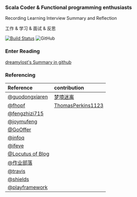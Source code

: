 ### Scala Coder & Functional programming enthusiasts

Recording Learning  Interview  Summary and Reflection

工作 & 学习 & 面试 & 反思

[![Build Status](https://travis-ci.org/jxnu-liguobin/cs-summary-reflection.svg?branch=master)](https://travis-ci.org/jxnu-liguobin/cs-summary-reflection)
![GitHub](https://img.shields.io/github/license/jxnu-liguobin/cs-summary-reflection.svg)

### Enter Reading

[dreamylost's Summary in github](https://github.com/jxnu-liguobin/cs-summary-reflection/blob/master/src/main/java/cn/edu/jxnu/allmd/README.MD)

### Referencing

| Reference | contribution |
| :--- | :--- |
| [@guodongxiaren](https://github.com/guodongxiaren/README) | [梦境迷离](https://github.com/jxnu-liguobin) |
| [@fhopf](https://github.com/fhopf/akka-crawler-example) | [ThomasPerkins1123](https://github.com/ThomasPerkins1123) |
| [@fengzhizi715](https://github.com/fengzhizi715/ProxyPool) |  |
| [@joymufeng](https://github.com/joymufeng) |  |
| [@GoOffer](https://github.com/liuenci/GoOffer) |  |
| [@infoq](https://www.infoq.cn) |  |
| [@ifeve](http://ifeve.com/)  |  |
| [@Locutus of Blog](http://blog.locut.us/2008/01/12/a-decent-stand-alone-java-bloom-filter-implementation/) |  |
| [@作业部落](https://www.zybuluo.com) | |
| [@travis](https://travis-ci.org/) |  |
| [@shields](https://shields.io/) |  |
| [@playframework](https://www.playframework.com) | |
